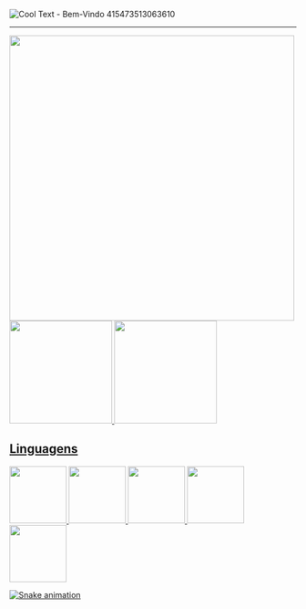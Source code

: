 
![Cool Text - Bem-Vindo 415473513063610](https://user-images.githubusercontent.com/104737544/179374656-90e08543-a5c1-42fc-a6e7-00b7389fcd2b.png)
<hr>

<img width="500px" src= "https://user-images.githubusercontent.com/104737544/179375287-304ae9d9-276d-4b8a-b28c-fdc60f92d7cd.png"/>


<div>
<a href="https://github.com/goncalves-costa">
<img height="180em" src="https://github-readme-stats.vercel.app/api/top-langs/?username=goncalves-costa&layout=compact&langs_count=7&theme=panda"/>
<img height="180em" src="https://github-readme-stats.vercel.app/api?username=goncalves-costa&show_icons=true&theme=panda&include_all_commits=true&count_private=true"/>
</div>

<h2>Linguagens</h2>
<div>
<img height= "100" src="https://cdn.jsdelivr.net/gh/devicons/devicon/icons/html5/html5-original.svg" />
<img height= "100" src="https://cdn.jsdelivr.net/gh/devicons/devicon/icons/css3/css3-original.svg" />
<img height= "100" src="https://cdn.jsdelivr.net/gh/devicons/devicon/icons/javascript/javascript-original.svg" />
<img height= "100" src="https://cdn.jsdelivr.net/gh/devicons/devicon/icons/csharp/csharp-original.svg" />
<img height= "100" src="https://cdn.jsdelivr.net/gh/devicons/devicon/icons/python/python-original.svg" />
          
</div>

![Snake animation](https://github.com/goncalves-costa/goncalves-costa/blob/output/github-contribution-grid-snake.svg)

